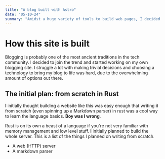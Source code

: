 ```yaml
---
title: "A blog built with Astro"
date: "05-10-24"
summary: "Amidst a huge variety of tools to build web pages, I decided to use Astro to build this blog."
---
```


# How this site is built
Blogging is probably one of the most ancient traditions in the tech community. I decided to join the trend and started working on my own blogging site. I struggle a lot with making trivial decisions and choosing a technology to bring my blog to life was hard, due to the overwhelming amount of options out there.


## The initial plan: from scratch in Rust
I initially thought building a website like this was easy enough that writing it from scratch (even spinning up a Markdown parser) in rust was a cool way to learn the language basics. **Boy was I wrong**.

Rust is on its own a beast of a language if you're not very familiar with memory management and low level stuff. I initially planned to build the whole server. This is a list of the things I planned on writing from scratch.

- A web (HTTP) server
- A markdown parser
